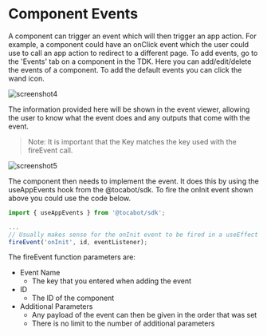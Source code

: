 # Component Events

A component can trigger an event which will then trigger an app action. For example, a component could have an onClick event which the user could use to call an app action to redirect to a different page.
To add events, go to the 'Events' tab on a component in the TDK. Here you can add/edit/delete the events of a component. To add the default events you can click the wand icon.

![screenshot4](https://docs.toca.io/hs-fs/hubfs/book%20of%20toca%20images/IPL/IPL%20TDK/screenshot4.png?width=688&name=screenshot4.png) 

 
The information provided here will be shown in the event viewer, allowing the user to know what the event does and any outputs that come with the event.
>  Note: It is important that the Key matches the key used with the fireEvent call.

![screenshot5](https://docs.toca.io/hs-fs/hubfs/book%20of%20toca%20images/IPL/IPL%20TDK/screenshot5.png?width=688&name=screenshot5.png) 

 
The component then needs to implement the event. It does this by using the useAppEvents hook from the @tocabot/sdk. To fire the onInit event shown above you could use the code below.

```typescript
import { useAppEvents } from '@tocabot/sdk';

...
// Usually makes sense for the onInit event to be fired in a useEffect
fireEvent('onInit', id, eventListener);

```

The fireEvent function parameters are:
- Event Name 
    - The key that you entered when adding the event
- ID
    - The ID of the component
- Additional Parameters
    - Any payload of the event can then be given in the order that was set
    - There is no limit to the number of additional parameters

 
